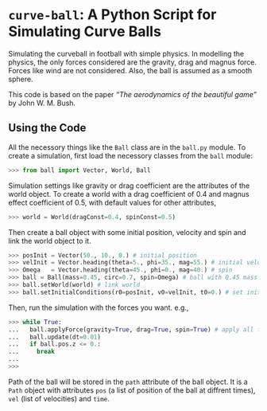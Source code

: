 # `curve-ball`: A Python Script for Simulating Curve Balls 

Simulating the curveball in football with simple physics. In modelling the physics, the only forces considered are the gravity, 
drag and magnus force. Forces like wind are not considered. Also, the ball is assumed as a smooth sphere. 

This code is based on the paper *“The aerodynamics of the beautiful game”* by John W. M. Bush.

## Using the Code

All the necessory things like the `Ball` class are in the `ball.py` module. To create a simulation, first load the necessory classes
from the `ball` module:

```python 
>>> from ball import Vector, World, Ball 
```

Simulation settings like gravity or drag coefficient are the attributes of the world object. To create a world with a drag coefficient 
of 0.4 and magnus effect coefficient of 0.5, with default values for other attributes, 

```python
>>> world = World(dragConst=0.4, spinConst=0.5)
```

Then create a ball object with some initial position, velocity and spin and link the world object to it.

```python
>>> posInit = Vector(50., 10., 0.) # initial position
>>> velInit = Vector.heading(theta=5., phi=35., mag=55.) # initial velocity
>>> Omega   = Vector.heading(theta=45., phi=0., mag=40.) # spin 
>>> ball = Ball(mass=0.45, circ=0.7, spin=Omega) # ball with 0.45 mass and 0.7 circumference
>>> ball.setWorld(world) # link world
>>> ball.setInitialConditions(r0=posInit, v0=velInit, t0=0.) # set initial conditions
```

Then, run the simulation with the forces you want. e.g.,

```python
>>> while True:
...   ball.applyForce(gravity=True, drag=True, spin=True) # apply all forces
...   ball.update(dt=0.01)
...   if ball.pos.z <= 0.:
...     break
... 
>>>
```
Path of the ball will be stored in the `path` attribute of the ball object. It is a `Path` object with attributes `pos` (a list of position 
of the ball at diffrent times), `vel` (list of velocities) and `time`.


